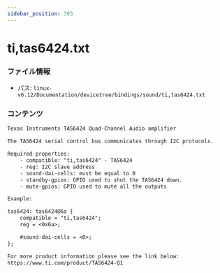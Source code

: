 ```yaml
---
sidebar_position: 393
---
```

# ti,tas6424.txt

### ファイル情報

- パス: `linux-v6.12/Documentation/devicetree/bindings/sound/ti,tas6424.txt`

### コンテンツ

```txt
Texas Instruments TAS6424 Quad-Channel Audio amplifier

The TAS6424 serial control bus communicates through I2C protocols.

Required properties:
	- compatible: "ti,tas6424" - TAS6424
	- reg: I2C slave address
	- sound-dai-cells: must be equal to 0
	- standby-gpios: GPIO used to shut the TAS6424 down.
	- mute-gpios: GPIO used to mute all the outputs

Example:

tas6424: tas6424@6a {
	compatible = "ti,tas6424";
	reg = <0x6a>;

	#sound-dai-cells = <0>;
};

For more product information please see the link below:
https://www.ti.com/product/TAS6424-Q1

```
